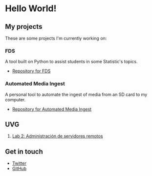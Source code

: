 # Hello World!
## My projects
These are some projects I'm currently working on:

### FDS
A tool built on Python to assist students in some Statistic's topics.
<ul>
    <li><a href="https://github.com/markalbrand56/Frequency-Distribution_Statistics">Repository for FDS</a> </li>
</ul>

### Automated Media Ingest
A personal tool to automate the ingest of media from an SD card to my computer.
<ul>
    <li><a href="https://github.com/markalbrand56/Automated_Media_Ingest">Repository for Automated Media Ingest</a> </li>
</ul>

## UVG
1. [Lab 2: Administración de servidores remotos](https://markalbrand56.github.io/STW_LAB_02.html)

## Get in touch
<ul>
    <li><a href="https://twitter.com/{{ site.twitter_username }}">Twitter</a> </li>
    <li><a href="https://github.com/{{ site.github_username }}">GitHub</a> </li>
</ul>

